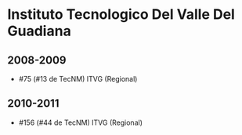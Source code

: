 # Instituto Tecnologico Del Valle Del Guadiana

## 2008-2009

- #75 (#13 de TecNM) ITVG (Regional)

## 2010-2011

- #156 (#44 de TecNM) ITVG (Regional)



